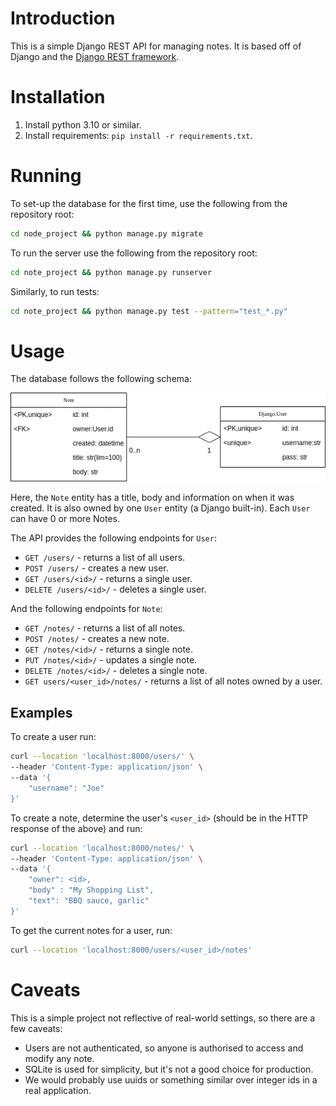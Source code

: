 # Introduction
This is a simple Django REST API for managing notes. It is based off of Django and the 
[Django REST framework](https://www.django-rest-framework.org/).

# Installation
1. Install python 3.10 or similar.
2. Install requirements: `pip install -r requirements.txt`.

# Running
To set-up the database for the first time, use the following from the repository root:
```bash
cd node_project && python manage.py migrate
```
To run the server use the following from the repository root:
```bash
cd note_project && python manage.py runserver
```

Similarly, to run tests:
```bash
cd note_project && python manage.py test --pattern="test_*.py"
```

# Usage
The database follows the following schema:

<p align="center">
  <img src="doc/notes.drawio.png" alt="Description of Image">
</p>

Here, the `Note` entity has a title, body and information on when it was created. It is also owned by one `User` entity
(a Django built-in). Each `User` can have 0 or more Notes.

The API provides the following endpoints for `User`:

- `GET /users/` - returns a list of all users.
- `POST /users/` - creates a new user.
- `GET /users/<id>/` - returns a single user.
- `DELETE /users/<id>/` - deletes a single user.


And the following endpoints for `Note`:
- `GET /notes/` - returns a list of all notes.
- `POST /notes/` - creates a new note.
- `GET /notes/<id>/` - returns a single note.
- `PUT /notes/<id>/` - updates a single note.
- `DELETE /notes/<id>/` - deletes a single note.
- `GET users/<user_id>/notes/` - returns a list of all notes owned by a user.


## Examples
To create a user run:
```bash
curl --location 'localhost:8000/users/' \
--header 'Content-Type: application/json' \
--data '{
    "username": "Joe"
}'
```

To create a note, determine the user's `<user_id>` (should be in the HTTP response of the above) and run:
```bash 
curl --location 'localhost:8000/notes/' \
--header 'Content-Type: application/json' \
--data '{
    "owner": <id>,
    "body" : "My Shopping List",
    "text": "BBQ sauce, garlic"
}'
```

To get the current notes for a user, run:
```bash
curl --location 'localhost:8000/users/<user_id>/notes'
```

# Caveats
This is a simple project not reflective of real-world settings, so there are a few caveats:
- Users are not authenticated, so anyone is authorised to access and modify any note.
- SQLite is used for simplicity, but it's not a good choice for production. 
- We would probably use uuids or something similar over integer ids in a real application.